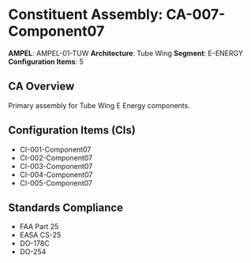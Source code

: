 # Constituent Assembly: CA-007-Component07

**AMPEL**: AMPEL-01-TUW
**Architecture**: Tube Wing
**Segment**: E-ENERGY
**Configuration Items**: 5

## CA Overview
Primary assembly for Tube Wing E Energy components.

## Configuration Items (CIs)
- CI-001-Component07
- CI-002-Component07
- CI-003-Component07
- CI-004-Component07
- CI-005-Component07

## Standards Compliance
- FAA Part 25
- EASA CS-25
- DO-178C
- DO-254
